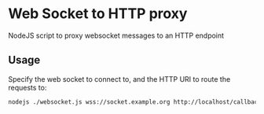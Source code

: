 # Web Socket to HTTP proxy

NodeJS script to proxy websocket messages to an HTTP endpoint

## Usage

Specify the web socket to connect to, and the HTTP URI to route the requests to:

```sh
nodejs ./websocket.js wss://socket.example.org http://localhost/callback
```